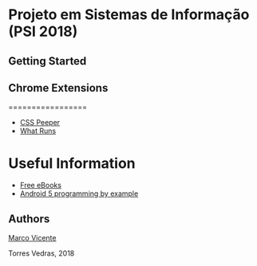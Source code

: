# Projeto em Sistemas de Informação (PSI 2018)

## Getting Started ##

## Chrome Extensions ##
=================
- [CSS Peeper](https://chrome.google.com/webstore/detail/css-peeper/mbnbehikldjhnfehhnaidhjhoofhpehk)
- [What Runs](https://chrome.google.com/webstore/detail/whatruns/cmkdbmfndkfgebldhnkbfhlneefdaaip)

Useful Information
=================
- [Free eBooks](https://www.packtpub.com//packt/offers/free-learning/)
- [Android 5 programming by example](https://www.packtpub.com/packt/free-ebook/android-by-example)

## Authors 
[Marco Vicente](https://scholar.google.com/citations?user=uKVB2XgAAAAJ&hl=en&oi=sra)

Torres Vedras, 2018
